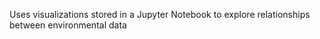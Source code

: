 Uses visualizations stored in a Jupyter Notebook to explore relationships between environmental data
